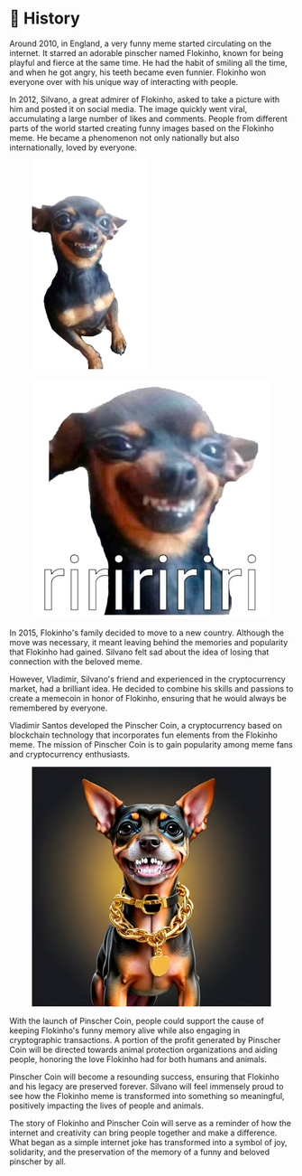 # 🐾 History

Around 2010, in England, a very funny meme started circulating on the internet. It starred an adorable pinscher named Flokinho, known for being playful and fierce at the same time. He had the habit of smiling all the time, and when he got angry, his teeth became even funnier. Flokinho won everyone over with his unique way of interacting with people.

In 2012, Silvano, a great admirer of Flokinho, asked to take a picture with him and posted it on social media. The image quickly went viral, accumulating a large number of likes and comments. People from different parts of the world started creating funny images based on the Flokinho meme. He became a phenomenon not only nationally but also internationally, loved by everyone.

<div>

<figure><img src=".gitbook/assets/pngimagem.png" alt="" width="208"><figcaption></figcaption></figure>

 

<figure><img src=".gitbook/assets/ririri (1).png" alt=""><figcaption></figcaption></figure>

</div>

In 2015, Flokinho's family decided to move to a new country. Although the move was necessary, it meant leaving behind the memories and popularity that Flokinho had gained. Silvano felt sad about the idea of losing that connection with the beloved meme.

However, Vladimir, Silvano's friend and experienced in the cryptocurrency market, had a brilliant idea. He decided to combine his skills and passions to create a memecoin in honor of Flokinho, ensuring that he would always be remembered by everyone.

Vladimir Santos developed the Pinscher Coin, a cryptocurrency based on blockchain technology that incorporates fun elements from the Flokinho meme. The mission of Pinscher Coin is to gain popularity among meme fans and cryptocurrency enthusiasts.

<figure><img src=".gitbook/assets/AiPinscher.png" alt=""><figcaption></figcaption></figure>

With the launch of Pinscher Coin, people could support the cause of keeping Flokinho's funny memory alive while also engaging in cryptographic transactions. A portion of the profit generated by Pinscher Coin will be directed towards animal protection organizations and aiding people, honoring the love Flokinho had for both humans and animals.

Pinscher Coin will become a resounding success, ensuring that Flokinho and his legacy are preserved forever. Silvano will feel immensely proud to see how the Flokinho meme is transformed into something so meaningful, positively impacting the lives of people and animals.

The story of Flokinho and Pinscher Coin will serve as a reminder of how the internet and creativity can bring people together and make a difference. What began as a simple internet joke has transformed into a symbol of joy, solidarity, and the preservation of the memory of a funny and beloved pinscher by all.
